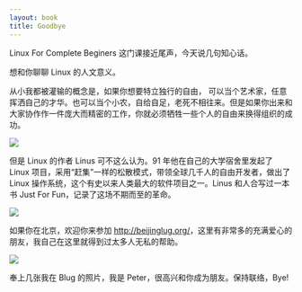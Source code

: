 ```yaml
---
layout: book
title: Goodbye
---
```


Linux For Complete Beginers 这门课接近尾声，今天说几句知心话。

想和你聊聊 Linux 的人文意义。

从小我都被灌输的概念是，如果你想要特立独行的自由，
可以当个艺术家，任意挥洒自己的才华。也可以当个小农，自给自足，老死不相往来。但是如果你出来和大家协作作一件庞大而精密的工作，你就必须牺牲一些个人的自由来换得组织的成功。

![](http://media.happycasts.net/pic/lgcb/linus.png)

但是 Linux 的作者 Linus 可不这么认为。91 年他在自己的大学宿舍里发起了 Linux 项目，采用“赶集”一样的松散模式，带领全球几千人的自由开发者，做出了 Linux 操作系统，这个有史以来人类最大的软件项目之一。Linus 和人合写过一本书 Just For Fun，记录了这场不期而至的革命。

![](http://media.happycasts.net/pic/lgcb/blug.png)

如果你在北京，欢迎你来参加 <http://beijinglug.org/>，这里有非常多的充满爱心的朋友，我自己在这里就得到过太多人无私的帮助。

![](http://media.happycasts.net/pic/lgcb/peterblug.png)

奉上几张我在 Blug 的照片，我是 Peter，很高兴和你成为朋友。保持联络，Bye!


